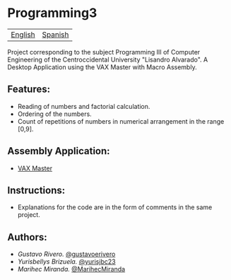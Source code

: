 # Programming3

<table>
    <tr>
        <!-- Do not translate this table -->
        <td><a href="./README.md"> English </a></td>
        <td><a href="./README.ES.md"> Spanish </a></td>
    </tr>
</table>


Project corresponding to the subject Programming III of Computer Engineering of the Centroccidental University "Lisandro Alvarado". A Desktop Application using the VAX Master with Macro Assembly.

## Features:

* Reading of numbers and factorial calculation.
* Ordering of the numbers.
* Count of repetitions of numbers in numerical arrangement in the range [0,9].

## Assembly Application:

* [VAX Master](https://mega.nz/folder/et0VAKjB#VXgfdNZqB42f0ohwNJOKTg)

## Instructions:

* Explanations for the code are in the form of comments in the same project.

## Authors:

* *Gustavo Rivero.* [@gustavoerivero](https://github.com/gustavoerivero)
* *Yurisbellys Brizuela.* [@yurisjbc23](https://github.com/yurisjbc23)
* *Marihec Miranda.* [@MarihecMiranda](https://github.com/MarihecMiranda)
